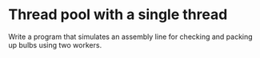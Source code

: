 # Thread pool with a single thread
Write a program that simulates an assembly line for checking and packing up bulbs using two workers.
